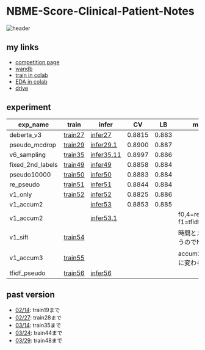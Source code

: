 # NBME-Score-Clinical-Patient-Notes

![header](https://user-images.githubusercontent.com/5457315/152741419-73b74026-5d9b-42e9-b4b2-1532ec1a9281.png)

## my links
- [competition page](https://www.kaggle.com/c/nbme-score-clinical-patient-notes/overview)
- [wandb](https://wandb.ai/trtd56/NBME?workspace=user-trtd56)
- [train in colab](https://colab.research.google.com/drive/19k8p-73U-u37NRvShyLyKTfaL-FNOxYf#scrollTo=biROVf6yriWY)
- [EDA in colab](https://colab.research.google.com/drive/1lYF89HHfHbhWGXG2Q_lKuTPCpgnj8o_9?usp=sharing)
- [drive](https://drive.google.com/drive/u/0/folders/1ty_XHbeev3OY1CxSJ4LmSlm00JzvNF_a)

## experiment

|exp_name|train|infer|CV|LB|memo|
|--|--|--|--|--|--|
|deberta_v3|[train27]|[infer27]|0.8815|0.883||
|pseudo_mcdrop|[train29]|[infer29.1]|0.8900|0.887||
|v6_sampling|[train35]|[infer35.11]|0.8997|0.886||
|fixed_2nd_labels|[train49]|[infer49]|0.8858|0.884||
|pseudo10000|[train50]|[infer50]|0.8883|0.884||
|re_pseudo|[train51]|[infer51]|0.8844|0.884||
|v1_only|[train52]|[infer52]|0.8825|0.886||
|v1_accum2||[infer53]|0.8853|0.885||
|v1_accum2||[infer53.1]|||f0,4=re_pseudo, f1=tfidf_pseudo|
|v1_sift|[train54]||||時間とメモリ食うのでNG|
|v1_accum3|[train55]||||accum2とそんなに変わらない|
|tfidf_pseudo|[train56]|[infer56]||||


[train27]:https://github.com/trtd56/NBME-Score-Clinical-Patient-Notes/blob/9d06cacd1faaf58d9a8190b51018f0acf5e64774/src/nbme_train_by_pytorch.py
[infer27]:https://www.kaggle.com/code/takamichitoda/nbme-infer-by-pytorch?scriptVersionId=91502169
[train29]:https://github.com/trtd56/NBME-Score-Clinical-Patient-Notes/blob/e5ecba1da4c146c100cec6b0c7f69ff27ef1cee4/src/nbme_train_by_pytorch.py
[infer29.1]:https://www.kaggle.com/code/takamichitoda/nbme-infer-by-pytorch/data?scriptVersionId=90405444
[train35]:https://github.com/trtd56/NBME-Score-Clinical-Patient-Notes/blob/db94a53a6337f0ba5df97235b2097065959db48a/src/nbme_train_by_pytorch.py
[infer35.11]:https://www.kaggle.com/code/takamichitoda/nbme-infer-by-pytorch?scriptVersionId=90397794
[train49]:https://github.com/trtd56/NBME-Score-Clinical-Patient-Notes/blob/19670cbb3ca650f392c13d9bb7873afda2b4a022/src/nbme_train_by_pytorch.py
[infer49]:https://www.kaggle.com/code/takamichitoda/nbme-infer-by-pytorch?scriptVersionId=91546068
[train50]:https://github.com/trtd56/NBME-Score-Clinical-Patient-Notes/blob/31ed76c44d587ba77aab2ee98c1a9713e492216e/src/nbme_train_by_pytorch.py
[infer50]:https://www.kaggle.com/code/takamichitoda/nbme-infer-by-pytorch?scriptVersionId=91729948
[train51]:https://github.com/trtd56/NBME-Score-Clinical-Patient-Notes/blob/46bd7d43c6366bd30c24b0339ea0fd24c9217324/src/nbme_train_by_pytorch.py
[infer51]:https://www.kaggle.com/code/takamichitoda/nbme-infer-by-pytorch?scriptVersionId=91875795
[train52]:https://github.com/trtd56/NBME-Score-Clinical-Patient-Notes/blob/d3baea5467c939cc55e36cf2d34f535dc2a3f60d/src/nbme_train_by_pytorch.py
[infer52]:https://www.kaggle.com/code/takamichitoda/nbme-infer-by-pytorch?scriptVersionId=91963204
[infer53]:https://www.kaggle.com/code/takamichitoda/nbme-infer-by-pytorch?scriptVersionId=92048107
[infer53.1]:xxx
[train54]:https://github.com/trtd56/NBME-Score-Clinical-Patient-Notes/blob/fddddeb282728a164967890cd8b4e79e0dd9ec77/nbme_train_by_pytorch.py
[train55]:https://github.com/trtd56/NBME-Score-Clinical-Patient-Notes/blob/fe690887384cdddd7bcbbfabe2583d70f10d788f/nbme_train_by_pytorch.py
[train56]:https://github.com/trtd56/NBME-Score-Clinical-Patient-Notes/blob/15160e9d11454122e5e6132bd777268e139dfa9e/nbme_train_by_pytorch.py
[infer56]:xxx


## past version
- [02/14](https://github.com/trtd56/NBME-Score-Clinical-Patient-Notes/blob/cc0ec36cf5afa1e8278340ac774806f4b3d43591/docs/experiment.md): train19まで
- [02/27](https://github.com/trtd56/NBME-Score-Clinical-Patient-Notes/blob/6e420a8282d95a2217b18d9c562dc9ee26e22e96/docs/experiment.md): train28まで
- [03/14](https://github.com/trtd56/NBME-Score-Clinical-Patient-Notes/blob/f3921bd422de3529fd3f3f2eff463072e9c0f503/docs/experiment.md): train35まで
- [03/24](https://github.com/trtd56/NBME-Score-Clinical-Patient-Notes/blob/33928885fa240ae2d3f18ed7eaf1bb337581b52f/docs/experiment.md): train44まで
- [03/29](https://github.com/trtd56/NBME-Score-Clinical-Patient-Notes/blob/3160e171c2182ad4f2a020e34ba6d4bf637052f0/docs/experiment.md): train48まで
